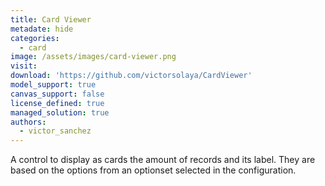```yaml
---
title: Card Viewer
metadate: hide
categories:
  - card
image: /assets/images/card-viewer.png
visit: 
download: 'https://github.com/victorsolaya/CardViewer'
model_support: true
canvas_support: false
license_defined: true
managed_solution: true
authors:
  - victor_sanchez
---
```

A control to display as cards the amount of records and its label. They are based on the options from an optionset selected in the configuration.
